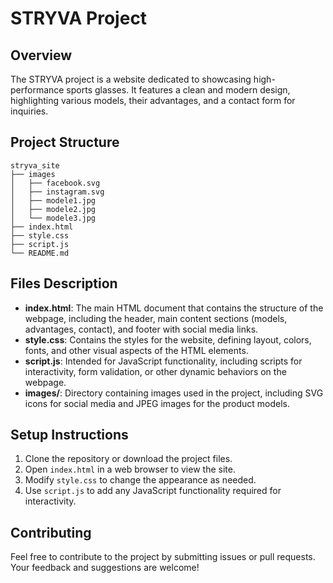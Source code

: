 # STRYVA Project

## Overview
The STRYVA project is a website dedicated to showcasing high-performance sports glasses. It features a clean and modern design, highlighting various models, their advantages, and a contact form for inquiries.

## Project Structure
```
stryva_site
├── images
│   ├── facebook.svg
│   ├── instagram.svg
│   ├── modele1.jpg
│   ├── modele2.jpg
│   └── modele3.jpg
├── index.html
├── style.css
├── script.js
└── README.md
```

## Files Description
- **index.html**: The main HTML document that contains the structure of the webpage, including the header, main content sections (models, advantages, contact), and footer with social media links.
- **style.css**: Contains the styles for the website, defining layout, colors, fonts, and other visual aspects of the HTML elements.
- **script.js**: Intended for JavaScript functionality, including scripts for interactivity, form validation, or other dynamic behaviors on the webpage.
- **images/**: Directory containing images used in the project, including SVG icons for social media and JPEG images for the product models.

## Setup Instructions
1. Clone the repository or download the project files.
2. Open `index.html` in a web browser to view the site.
3. Modify `style.css` to change the appearance as needed.
4. Use `script.js` to add any JavaScript functionality required for interactivity.

## Contributing
Feel free to contribute to the project by submitting issues or pull requests. Your feedback and suggestions are welcome!